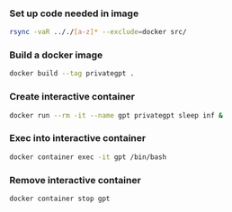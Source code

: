
### Set up code needed in image
```bash
rsync -vaR .././[a-z]* --exclude=docker src/
```

### Build a docker image

```bash
docker build --tag privategpt .
```

### Create interactive container

```bash
docker run --rm -it --name gpt privategpt sleep inf &
```

### Exec into interactive container

```bash
docker container exec -it gpt /bin/bash
```

### Remove interactive container

```bash
docker container stop gpt
```



